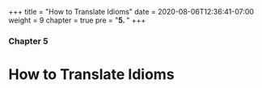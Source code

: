 +++
title = "How to Translate Idioms"
date = 2020-08-06T12:36:41-07:00
weight = 9
chapter = true
pre = "<b>5. </b>"
+++

### Chapter 5

# How to Translate Idioms


